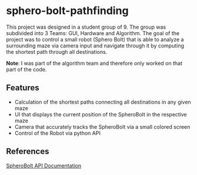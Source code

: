 # sphero-bolt-pathfinding
This project was designed in a student group of 9. The group was subdivided into 3 Teams: GUI, Hardware and Algorithm. The goal of the project was to control a small robot (Sphero Bolt) that is able to analyze a surrounding maze via camera input and navigate through it by computing the shortest path through all destinations. 

__Note__: I was part of the algorithm team and therefore only worked on that part of the code. 

## Features
* Calculation of the shortest paths connecting all destinations in any given maze
* UI that displays the current position of the SpheroBolt in the respective maze
* Camera that accurately tracks the SpheroBolt via a small colored screen 
* Control of the Robot via python API


## References
[SpheroBolt API Documentation](https://spherov2.readthedocs.io/en/latest/sphero_edu.html)
